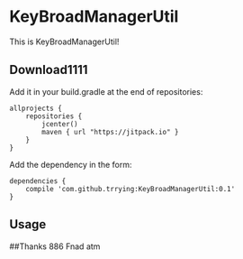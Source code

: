 # KeyBroadManagerUtil

This is KeyBroadManagerUtil!

## Download1111

Add it in your build.gradle at the end of repositories:

~~~
allprojects {
	repositories {
		jcenter()
		maven { url "https://jitpack.io" }
	}
}
~~~
Add the dependency in the form:

~~~
dependencies {
	compile 'com.github.trrying:KeyBroadManagerUtil:0.1'
}
~~~
## Usage

##Thanks
886 Fnad  atm